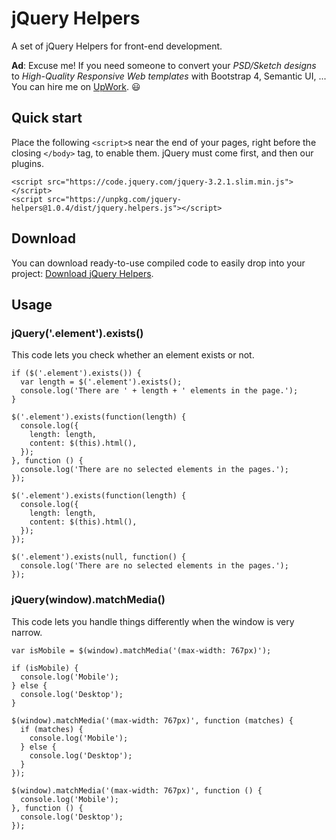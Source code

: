 # jQuery Helpers
A set of jQuery Helpers for front-end development.

**Ad**: Excuse me! If you need someone to convert your *PSD/Sketch designs* to *High-Quality Responsive Web templates* with Bootstrap 4, Semantic UI, ... You can hire me on [UpWork](https://www.upwork.com/freelancers/~015d7d36a8c95a856a). 😃

## Quick start
Place the following `<script>`s near the end of your pages, right before the closing `</body>` tag, to enable them. jQuery must come first, and then our plugins.

```
<script src="https://code.jquery.com/jquery-3.2.1.slim.min.js"></script>
<script src="https://unpkg.com/jquery-helpers@1.0.4/dist/jquery.helpers.js"></script>
```

## Download
You can download ready-to-use compiled code to easily drop into your project: [Download jQuery Helpers](https://unpkg.com/jquery-helpers@1.0.4/dist/).

## Usage

### jQuery('.element').exists()
This code lets you check whether an element exists or not.

```
if ($('.element').exists()) {
  var length = $('.element').exists();
  console.log('There are ' + length + ' elements in the page.');
}
```

```
$('.element').exists(function(length) {
  console.log({
    length: length,
    content: $(this).html(), 
  });
}, function () {
  console.log('There are no selected elements in the pages.');
});
```

```
$('.element').exists(function(length) {
  console.log({
    length: length,
    content: $(this).html(), 
  });
});
```

```
$('.element').exists(null, function() {
  console.log('There are no selected elements in the pages.');
});
```

### jQuery(window).matchMedia()
This code lets you handle things differently when the window is very narrow.

```
var isMobile = $(window).matchMedia('(max-width: 767px)');

if (isMobile) {
  console.log('Mobile');
} else {
  console.log('Desktop');
}
```

```
$(window).matchMedia('(max-width: 767px)', function (matches) {
  if (matches) {
    console.log('Mobile');
  } else {
    console.log('Desktop');
  }
});
```

```
$(window).matchMedia('(max-width: 767px)', function () {
  console.log('Mobile');
}, function () {
  console.log('Desktop');
});
```
